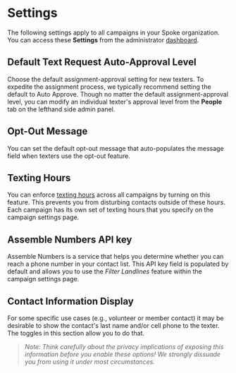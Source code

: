 # Settings

The following settings apply to all campaigns in your Spoke
organization. You can access these **Settings** from
the administrator
[dashboard](https://withtheranks.com/docs/spoke/for-spoke-admins/dashboards).

Default Text Request Auto-Approval Level
----------------------------------------

Choose the default assignment-approval setting for new
texters. To expedite the assignment process, we typically
recommend setting the default to Auto Approve. Though no matter
the default assignment-approval level, you can modify an
individual texter's approval level from the
**People** tab on
the lefthand side admin panel.

Opt-Out Message
---------------

You can set the default opt-out message that auto-populates the
message field when texters use the opt-out feature.

Texting Hours
-------------

You can enforce
[texting hours](https://withtheranks.com/docs/spoke/for-spoke-admins/texting-hours) across all campaigns by turning on this feature. This prevents
you from disturbing contacts outside of these hours. Each campaign
has its own set of texting hours that you specify on the campaign
settings page.

Assemble Numbers API key
------------------------

Assemble Numbers is a service that helps you determine whether
you can reach a phone number in your contact list. This API key
field is populated by default and allows you to use the
*Filter Landlines* feature within the campaign settings page.

Contact Information Display
---------------------------

For some specific use cases (e.g., volunteer or member contact)
it may be desirable to show the contact's last name and/or cell
phone to the texter. The toggles in this section allow you to do
that.

> *Note: Think carefully about the privacy implications of
> exposing this information before you enable these options!
> We strongly dissuade you from using it under most
> circumstances.*

 